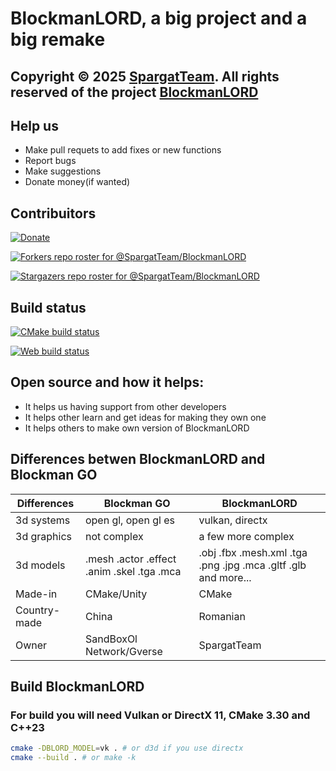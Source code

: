 # BlockmanLORD, a big project and a big remake

## Copyright © 2025 [SpargatTeam](https://github.com/SpargatTeam). All rights reserved of the project [BlockmanLORD](https://github.com/SpargatTeam/BlockmanLORD)

## Help us

- Make pull requets to add fixes or new functions
- Report bugs
- Make suggestions
- Donate money(if wanted)

## Contribuitors

[![Donate](https://img.shields.io/badge/Support-Patreon-orange.svg)](https://patreon.com/Spargat)

[![Forkers repo roster for @SpargatTeam/BlockmanLORD](https://reporoster.com/forks/SpargatTeam/BlockmanLORD)](https://github.com/SpargatTeam/BlockmanLORD/network/members)

[![Stargazers repo roster for @SpargatTeam/BlockmanLORD](https://reporoster.com/stars/SpargatTeam/BlockmanLORD)](https://github.com/SpargatTeam/BlockmanLORD/stargazers)

## Build status

[![CMake build status](https://github.com/SpargatTeam/BlockmanLORD/actions/workflows/cmake-build.yml/badge.svg)](https://github.com/SpargatTeam/BlockmanLORD/actions)

[![Web build status](https://github.com/SpargatTeam/BlockmanLORD/actions/workflows/web-deploy.yml/badge.svg)](https://github.com/SpargatTeam/BlockmanLORD/actions)

## Open source and how it helps: 

- It helps us having support from other developers 
- It helps other learn and get ideas for making they own one 
- It helps others to make own version of BlockmanLORD

## Differences betwen BlockmanLORD and Blockman GO

<table>
    <thead>
        <tr>
            <th>Differences</th>
            <th>Blockman GO</th>
            <th>BlockmanLORD</th>
        </tr>
    </thead>
    <tbody>
        <tr>
            <td>3d systems</td>
            <td>open gl, open gl es</td>
            <td>vulkan, directx</td>
        </tr>
        <tr>
            <td>3d graphics</td>
            <td>not complex</td>
            <td>a few more complex</td>
        </tr>
        <tr>
            <td>3d models</td>
            <td>.mesh .actor .effect .anim .skel .tga .mca</td>
            <td>.obj .fbx .mesh.xml .tga .png .jpg .mca .gltf .glb and more...</td>
        </tr>
        <tr>
            <td>Made-in</td>
            <td>CMake/Unity</td>
            <td>CMake</td>
        </tr>
        <tr>
            <td>Country-made</td>
            <td>China</td>
            <td>Romanian</td>
        </tr>
        <tr>
            <td>Owner</td>
            <td>SandBoxOl Network/Gverse</td>
            <td>SpargatTeam</td>
        </tr>
    </tbody>
</table>

## Build BlockmanLORD 

### For build you will need Vulkan or DirectX 11, CMake 3.30 and C++23

```bash
cmake -DBLORD_MODEL=vk . # or d3d if you use directx
cmake --build . # or make -k
```